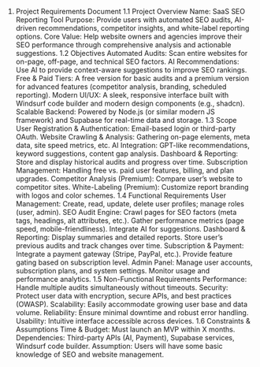 1. Project Requirements Document
1.1 Project Overview
Name: SaaS SEO Reporting Tool
Purpose: Provide users with automated SEO audits, AI-driven recommendations, competitor insights, and white-label reporting options.
Core Value: Help website owners and agencies improve their SEO performance through comprehensive analysis and actionable suggestions.
1.2 Objectives
Automated Audits: Scan entire websites for on-page, off-page, and technical SEO factors.
AI Recommendations: Use AI to provide context-aware suggestions to improve SEO rankings.
Free & Paid Tiers: A free version for basic audits and a premium version for advanced features (competitor analysis, branding, scheduled reporting).
Modern UI/UX: A sleek, responsive interface built with Windsurf code builder and modern design components (e.g., shadcn).
Scalable Backend: Powered by Node.js (or similar modern JS framework) and Supabase for real-time data and storage.
1.3 Scope
User Registration & Authentication: Email-based login or third-party OAuth.
Website Crawling & Analysis: Gathering on-page elements, meta data, site speed metrics, etc.
AI Integration: GPT-like recommendations, keyword suggestions, content gap analysis.
Dashboard & Reporting: Store and display historical audits and progress over time.
Subscription Management: Handling free vs. paid user features, billing, and plan upgrades.
Competitor Analysis (Premium): Compare user’s website to competitor sites.
White-Labeling (Premium): Customize report branding with logos and color schemes.
1.4 Functional Requirements
User Management: Create, read, update, delete user profiles; manage roles (user, admin).
SEO Audit Engine:
Crawl pages for SEO factors (meta tags, headings, alt attributes, etc.).
Gather performance metrics (page speed, mobile-friendliness).
Integrate AI for suggestions.
Dashboard & Reporting:
Display summaries and detailed reports.
Store user’s previous audits and track changes over time.
Subscription & Payment:
Integrate a payment gateway (Stripe, PayPal, etc.).
Provide feature gating based on subscription level.
Admin Panel:
Manage user accounts, subscription plans, and system settings.
Monitor usage and performance analytics.
1.5 Non-Functional Requirements
Performance: Handle multiple audits simultaneously without timeouts.
Security: Protect user data with encryption, secure APIs, and best practices (OWASP).
Scalability: Easily accommodate growing user base and data volume.
Reliability: Ensure minimal downtime and robust error handling.
Usability: Intuitive interface accessible across devices.
1.6 Constraints & Assumptions
Time & Budget: Must launch an MVP within X months.
Dependencies: Third-party APIs (AI, Payment), Supabase services, Windsurf code builder.
Assumption: Users will have some basic knowledge of SEO and website management.
